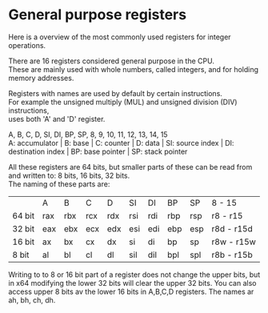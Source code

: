 # General purpose registers
Here is a overview of the most commonly used registers for integer operations.

There are 16 registers considered general purpose in the CPU. <br>
These are mainly used with whole numbers, called integers, and for holding memory addresses. <br>

Registers with names are used by default by certain instructions. <br>
For example the unsigned multiply (MUL) and unsigned division (DIV) instructions, <br>
uses both 'A' and 'D' register.

A, B, C, D, SI, DI, BP, SP, 8, 9, 10, 11, 12, 13, 14, 15 <br>
A: accumulator  |  B: base  |  C: counter  |  D: data  |  SI: source index  |  DI: destination index  |  BP: base pointer  | SP: stack pointer

All these registers are 64 bits, but smaller parts of these can be read from and written to: 8 bits, 16 bits, 32 bits.<br>
The naming of these parts are:

|        |     |     |     |     |     |     |     |     | |
| ---    | --- | --- | --- | --- | --- | --- | --- | --- | --- |
|        | A   | B   | C   | D   | SI  | DI  | BP  | SP  | 8 - 15 |
| 64 bit | rax | rbx | rcx | rdx | rsi | rdi | rbp | rsp | r8 - r15 |
| 32 bit | eax | ebx | ecx | edx | esi | edi | ebp | esp | r8d - r15d |
| 16 bit | ax  | bx  | cx  | dx  | si  | di  | bp  | sp  | r8w - r15w |
| 8 bit  | al  | bl  | cl  | dl  | sil | dil | bpl | spl | r8b - r15b |

Writing to to 8 or 16 bit part of a register does not change the upper bits, but in x64 modifying the lower 32 bits will clear the upper 32 bits.
You can also access upper 8 bits av the lower 16 bits in A,B,C,D registers. The names ar ah, bh, ch, dh.
